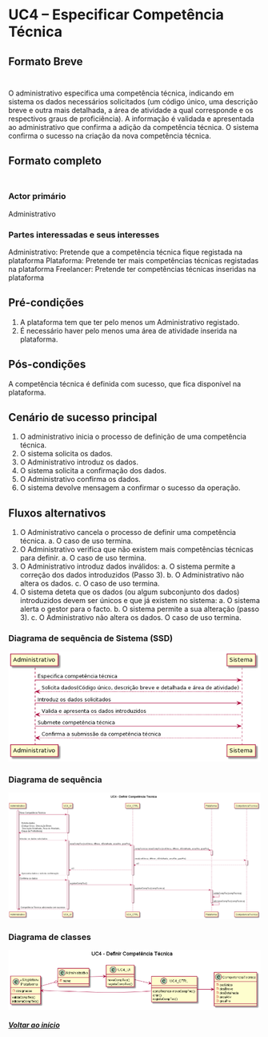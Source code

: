 # UC4 – Especificar Competência Técnica<br/>


## Formato Breve<br/><br/>

O administrativo especifica uma competência técnica, indicando em sistema os dados necessários solicitados (um código único, uma descrição breve e outra mais detalhada, a área de atividade a qual corresponde e os respectivos graus de proficiência). A informação é validada e apresentada ao administrativo que confirma a adição da competência técnica. O sistema confirma o sucesso na criação da nova competência técnica.

## Formato completo<br/><br/>

### Actor primário<br/>

Administrativo

### Partes interessadas e seus interesses<br/>

Administrativo: Pretende que a competência técnica fique registada na plataforma
Plataforma: Pretende ter mais competências técnicas registadas na plataforma
Freelancer: Pretende ter competências técnicas inseridas na plataforma

## Pré-condições<br/>

1. A plataforma tem que ter pelo menos um Administrativo registado.
2. É necessário haver pelo menos uma área de atividade inserida na plataforma.

## Pós-condições<br/>

A competência técnica é definida com sucesso, que fica disponível na plataforma.

## Cenário de sucesso principal<br/>

1. O administrativo inicia o processo de definição de uma competência técnica.
2. O sistema solicita os dados.
3. O Administrativo introduz os dados.
4. O sistema solicita a confirmação dos dados.
5. O Administrativo confirma os dados.
6. O sistema devolve mensagem a confirmar o sucesso da operação.

## Fluxos alternativos<br/>

1. O Administrativo cancela o processo de definir uma competência técnica.
   a. O caso de uso termina.
2. O Administrativo verifica que não existem mais competências técnicas para definir.
   a. O caso de uso termina.
3. O Administrativo introduz dados inválidos:
   a. O sistema permite a correção dos dados introduzidos (Passo 3).
   b. O Administrativo não altera os dados.
   c. O caso de uso termina.
4. O sistema deteta que os dados (ou algum subconjunto dos dados) introduzidos devem ser únicos e que já existem no sistema:
   a. O sistema alerta o gestor para o facto.
   b. O sistema permite a sua alteração (passo 3).
   c. O Administrativo não altera os dados. O caso de uso termina.

### Diagrama de sequência de Sistema (SSD)<br/>

![UC4_SSD.png](UC4_SSD.png)

### Diagrama de sequência<br/>

![UC4_DS.png](UC4_DS.png)

### Diagrama de classes<br/>

![UC4_DC.png](UC4_DC.png)

##### [Voltar ao início](https://github.com/ajorgesantosp/upskill_java1_g1/blob/main/README.md)